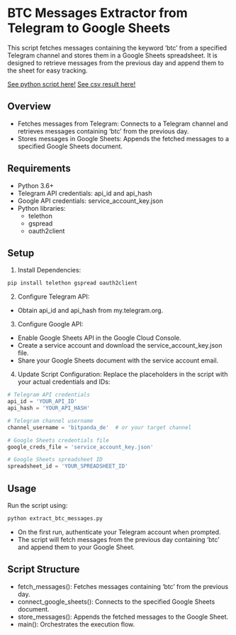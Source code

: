 # BTC Messages Extractor from Telegram to Google Sheets

This script fetches messages containing the keyword ‘btc’ from a specified Telegram channel and stores them in a Google Sheets spreadsheet. It is designed to retrieve messages from the previous day and append them to the sheet for easy tracking.

[See python script here!](https://github.com/raulvazquez7/data_analyst_challenge/blob/main/Part2/extract_btc_messages.py)
[See csv result here!](https://github.com/raulvazquez7/data_analyst_challenge/blob/main/Part2/bitpanda_de_btc_messages.csv)

## Overview
- Fetches messages from Telegram: Connects to a Telegram channel and retrieves messages containing ‘btc’ from the previous day.
- Stores messages in Google Sheets: Appends the fetched messages to a specified Google Sheets document.

## Requirements
- Python 3.6+
- Telegram API credentials: api_id and api_hash
- Google API credentials: service_account_key.json
- Python libraries:
	- telethon
	- gspread
	- oauth2client

## Setup

1. Install Dependencies:
```bash
pip install telethon gspread oauth2client
```

2. Configure Telegram API:
- Obtain api_id and api_hash from my.telegram.org.

3. Configure Google API:
- Enable Google Sheets API in the Google Cloud Console.
- Create a service account and download the service_account_key.json file.
- Share your Google Sheets document with the service account email.

4. Update Script Configuration:
Replace the placeholders in the script with your actual credentials and IDs:
```python
# Telegram API credentials
api_id = 'YOUR_API_ID'
api_hash = 'YOUR_API_HASH'

# Telegram channel username
channel_username = 'bitpanda_de'  # or your target channel

# Google Sheets credentials file
google_creds_file = 'service_account_key.json'

# Google Sheets spreadsheet ID
spreadsheet_id = 'YOUR_SPREADSHEET_ID'
```

## Usage

Run the script using:
```bash
python extract_btc_messages.py
```
- On the first run, authenticate your Telegram account when prompted.
- The script will fetch messages from the previous day containing ‘btc’ and append them to your Google Sheet.

## Script Structure
- fetch_messages(): Fetches messages containing ‘btc’ from the previous day.
- connect_google_sheets(): Connects to the specified Google Sheets document.
- store_messages(): Appends the fetched messages to the Google Sheet.
- main(): Orchestrates the execution flow.

